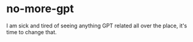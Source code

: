 # no-more-gpt
I am sick and tired of seeing anything GPT related all over the place, it's time to change that.
